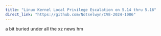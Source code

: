 ```yaml
---
title: "Linux Kernel Local Privilege Escalation on 5.14 thru 5.16"
direct_link: "https://github.com/Notselwyn/CVE-2024-1086"
---
```


a bit buried under all the xz news hm
